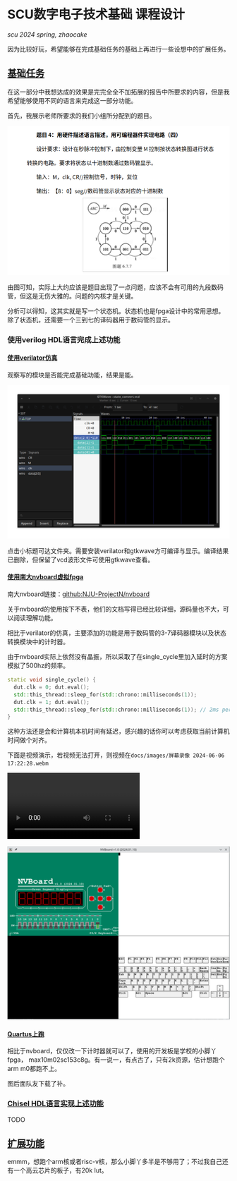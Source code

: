 # SCU数字电子技术基础 课程设计

*scu 2024 spring, zhaocake*

因为比较好玩，希望能够在完成基础任务的基础上再进行一些设想中的扩展任务。

## [基础任务](./base-task)

在这一部分中我想达成的效果是完完全全不加拓展的报告中所要求的内容，但是我希望能够使用不同的语言来完成这一部分功能。

首先，我展示老师所要求的我们小组所分配到的题目。

![task.png](./docs/images/task.png)

由图可知，实际上大约应该是题目出现了一点问题，应该不会有可用的九段数码管，但这是无伤大雅的。问题的内核才是关键。

分析可以得知，这其实就是写一个状态机。状态机也是fpga设计中的常用思想。除了状态机，还需要一个三到七的译码器用于数码管的显示。

### 使用verilog HDL语言完成上述功能

#### [使用verilator仿真](./base-task/verilog-implement/verilator_impl/)

观察写的模块是否能完成基础功能，结果是能。

![基础功能verilator仿真](./docs/images/verilator-base.png)

点击小标题可达文件夹。需要安装verilator和gtkwave方可编译与显示。编译结果已删除，但保留了vcd波形文件可使用gtkwave查看。

#### [使用南大nvboard虚拟fpga](./base-task/verilog-implement/nvboard_impl/)

南大nvboard链接：[github:NJU-ProjectN/nvboard](https://github.com/NJU-ProjectN/nvboard)

关于nvboard的使用按下不表，他们的文档写得已经比较详细，源码量也不大，可以阅读理解功能。

相比于verilator的仿真，主要添加的功能是用于数码管的3-7译码器模块以及状态转换模块中的计时器。

由于nvboard实际上依然没有晶振，所以采取了在single_cycle里加入延时的方案模拟了500hz的频率。

```cpp
static void single_cycle() {
  dut.clk = 0; dut.eval();
  std::this_thread::sleep_for(std::chrono::milliseconds(1)); 
  dut.clk = 1; dut.eval();
  std::this_thread::sleep_for(std::chrono::milliseconds(1)); // 2ms per cycle, 500Hz
}
```
这种方法还是会和计算机本机时间有延迟，感兴趣的话你可以考虑获取当前计算机时间做个对齐。


下面是视频演示，若视频无法打开，则视频在`docs/images/屏幕录像 2024-06-06 17:22:28.webm`

<video controls>
    <source src="./docs/images/屏幕录像 2024-06-06 17:22:28.webm" type="video/webm">
</video>

![图片一张](./docs/images/nvboard-base.png)

#### [Quartus上跑](./base-task/verilog-implement/intel_fpga/)

相比于nvboard，仅仅改一下计时器就可以了，使用的开发板是学校的小脚丫fpga， max10m02sc153c8g。有一说一，有点古了，只有2k资源，估计想跑个arm m0都跑不上。

图后面队友下载了补。

### [Chisel HDL语言实现上述功能](./base-task/chisel-implement/)

TODO

## [扩展功能](./extends-task/)

emmm，想跑个arm核或者risc-v核，那么小脚丫多半是不够用了；不过我自己还有一个高云芯片的板子，有20k lut。






